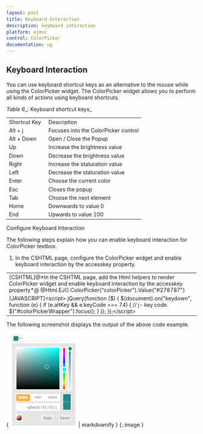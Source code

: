 ```yaml
---
layout: post
title: Keyboard-Interaction
description: keyboard interaction
platform: ejmvc
control: ColorPicker
documentation: ug
---
```


## Keyboard Interaction

You can use keyboard shortcut keys as an alternative to the mouse while using the ColorPicker widget. The ColorPicker widget allows you to perform all kinds of actions using keyboard shortcuts.

_Table_ _6__: Keyboard shortcut keys_

<table>
<tr>
<td>
Shortcut Key</td><td>
Description</td></tr>
<tr>
<td>
Alt + j               </td><td>
Focuses into the ColorPicker control</td></tr>
<tr>
<td>
Alt + Down</td><td>
Open / Close the Popup</td></tr>
<tr>
<td>
Up</td><td>
Increase the brightness value</td></tr>
<tr>
<td>
Down</td><td>
Decrease the brightness value</td></tr>
<tr>
<td>
Right</td><td>
Increase the staturation value</td></tr>
<tr>
<td>
Left</td><td>
Decrease the staturation value</td></tr>
<tr>
<td>
Enter</td><td>
Choose the current color</td></tr>
<tr>
<td>
Esc</td><td>
Closes the popup</td></tr>
<tr>
<td>
Tab</td><td>
Choose the next element</td></tr>
<tr>
<td>
Home</td><td>
Downwards to value 0</td></tr>
<tr>
<td>
End</td><td>
Upwards to value 100</td></tr>
</table>
Configure Keyboard Interaction

The following steps explain how you can enable keyboard interaction for ColorPicker textbox.

1. In the CSHTML page, configure the ColorPicker widget and enable keyboard interaction by the accesskey property.



<table>
<tr>
<td>
[CSHTML]@*In the CSHTML page, add the Html helpers to render ColorPicker widget and enable keyboard interaction by the accesskey property*@ @Html.EJ().ColorPicker("colorPicker").Value("#278787")</td></tr>
<tr>
<td>
[JAVASCRIPT]&lt;script&gt;    jQuery(function ($) {                $(document).on("keydown", function (e) {                if (e.altKey && e.keyCode === 74) { // j- key code.                    $("#colorPickerWrapper").focus();                }            });    });&lt;/script&gt;</td></tr>
</table>


The following screenshot displays the output of the above code example.



{ ![](Keyboard-Interaction_images/Keyboard-Interaction_img1.png) | markdownify }
{:.image }


